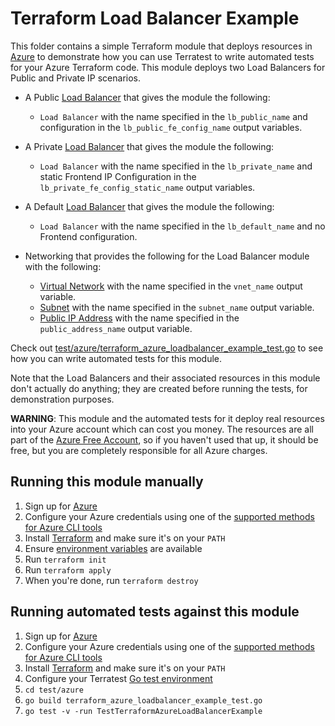 # Terraform Load Balancer Example

This folder contains a simple Terraform module that deploys resources in [Azure](https://azure.microsoft.com/) to demonstrate
how you can use Terratest to write automated tests for your Azure Terraform code. This module deploys two Load Balancers for Public and Private IP scenarios.

- A Public [Load Balancer](https://docs.microsoft.com/azure/load-balancer/) that gives the module the following:

  - `Load Balancer` with the name specified in the `lb_public_name` and configuration in the `lb_public_fe_config_name` output variables.

- A Private [Load Balancer](https://docs.microsoft.com/azure/load-balancer/) that gives the module the following:

  - `Load Balancer` with the name specified in the `lb_private_name` and static Frontend IP Configuration in the `lb_private_fe_config_static_name` output variables.

- A Default [Load Balancer](https://docs.microsoft.com/azure/load-balancer/) that gives the module the following:

  - `Load Balancer` with the name specified in the `lb_default_name` and no Frontend configuration.

- Networking that provides the following for the Load Balancer module with the following:
  - [Virtual Network](https://docs.microsoft.com/azure/virtual-network/) with the name specified in the `vnet_name` output variable.
  - [Subnet](https://docs.microsoft.com/azure/virtual-network/virtual-network-manage-subnet) with the name specified in the `subnet_name` output variable.
  - [Public IP Address](https://docs.microsoft.com/azure/virtual-network/virtual-network-public-ip-address) with the name specified in the `public_address_name` output variable.

Check out [test/azure/terraform_azure_loadbalancer_example_test.go](/test/azure/terraform_azure_loadbalancer_example_test.go) to see how you can write
automated tests for this module.

Note that the Load Balancers and their associated resources in this module don't actually do anything; they are created before running the tests, for demonstration purposes.

**WARNING**: This module and the automated tests for it deploy real resources into your Azure account which can cost you money. The resources are all part of the [Azure Free Account](https://azure.microsoft.com/free/), so if you haven't used that up, it should be free, but you are completely responsible for all Azure charges.

## Running this module manually

1. Sign up for [Azure](https://azure.microsoft.com/)
1. Configure your Azure credentials using one of the [supported methods for Azure CLI
   tools](https://docs.microsoft.com/cli/azure/azure-cli-configuration?view=azure-cli-latest)
1. Install [Terraform](https://www.terraform.io/) and make sure it's on your `PATH`
1. Ensure [environment variables](../README.md#review-environment-variables) are available
1. Run `terraform init`
1. Run `terraform apply`
1. When you're done, run `terraform destroy`

## Running automated tests against this module

1. Sign up for [Azure](https://azure.microsoft.com/)
1. Configure your Azure credentials using one of the [supported methods for Azure CLI
   tools](https://docs.microsoft.com/cli/azure/azure-cli-configuration?view=azure-cli-latest)
1. Install [Terraform](https://www.terraform.io/) and make sure it's on your `PATH`
1. Configure your Terratest [Go test environment](../README.md)
1. `cd test/azure`
1. `go build terraform_azure_loadbalancer_example_test.go`
1. `go test -v -run TestTerraformAzureLoadBalancerExample`
